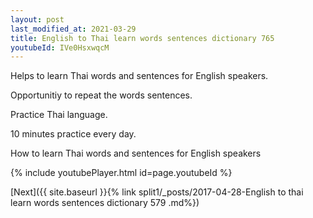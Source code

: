 ```yaml
---
layout: post
last_modified_at: 2021-03-29
title: English to Thai learn words sentences dictionary 765 
youtubeId: IVe0HsxwqcM
---
```

 
 
Helps to learn Thai words and sentences for English speakers.

Opportunitiy to repeat the words sentences. 

Practice Thai language. 
 
10 minutes practice every day. 
 
How to learn Thai words and sentences for English speakers 
 
{% include youtubePlayer.html id=page.youtubeId %}
 
 
[Next]({{ site.baseurl }}{% link  split1/_posts/2017-04-28-English to thai learn words sentences dictionary 579 .md%})
 
